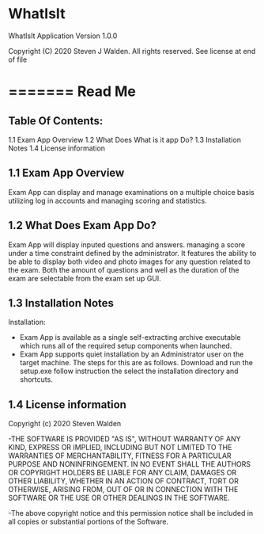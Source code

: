 # WhatIsIt
WhatIsIt Application Version 1.0.0

Copyright (C) 2020 Steven J Walden.
All rights reserved.
See license at end of file

=======
Read Me
=======

Table Of Contents:
------------------
1.1 Exam App Overview
1.2 What Does What is it app Do?
1.3 Installation Notes
1.4 License information


1.1 Exam App Overview
--------------------

Exam App can display and manage examinations on a multiple choice basis utilizing log in accounts and managing scoring and statistics.


1.2 What Does Exam App Do?
-------------------------

Exam App will display inputed questions and answers. managing a score under a time constraint defined by the administrator.
It features the ability to be able to display both video and photo images for any question related to the exam.
Both the amount of questions and well as the duration of the exam are selectable from the exam set up GUI. 


1.3 Installation Notes
----------------------

Installation:

- Exam App is available as a single self-extracting archive executable which runs 
  all of the required setup components when launched. 
- Exam App supports quiet installation by an Administrator user on the target machine. 
  The steps for this are as follows. Download and run the setup.exe follow instruction the select the
  installation directory and shortcuts.


1.4 License information
----------------------

Copyright (c) 2020 Steven Walden

-THE SOFTWARE IS PROVIDED "AS IS", WITHOUT WARRANTY OF ANY KIND, EXPRESS OR
 IMPLIED, INCLUDING BUT NOT LIMITED TO THE WARRANTIES OF MERCHANTABILITY,
 FITNESS FOR A PARTICULAR PURPOSE AND NONINFRINGEMENT. IN NO EVENT SHALL THE
 AUTHORS OR COPYRIGHT HOLDERS BE LIABLE FOR ANY CLAIM, DAMAGES OR OTHER
 LIABILITY, WHETHER IN AN ACTION OF CONTRACT, TORT OR OTHERWISE, ARISING FROM,
 OUT OF OR IN CONNECTION WITH THE SOFTWARE OR THE USE OR OTHER DEALINGS IN THE
 SOFTWARE.

-The above copyright notice and this permission notice shall be included in
 all copies or substantial portions of the Software.
